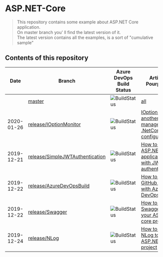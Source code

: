 # ASP.NET-Core

> This repository contains some example about ASP.NET Core application.<br/>
> On master branch you' ll find the latest version of it.<br/>
> The latest version contains all the examples, is a sort of "cumulative sample"

## Contents of this repository

| Date       | Branch                                                                                                               | Azure DevOps Build Status                                                                                                                                  | Article / Pourpouse
|------------|----------------------------------------------------------------------------------------------------------------------|------------------------------------------------------------------------------------------------------------------------------------------------------------|----------------------------------|
|            | [master](https://github.com/dzoccarato/ASP.NET-Core/tree/master)                                                     | ![BuildStatus](https://dev.azure.com/dzoccarato/GitHub%20projects/_apis/build/status/dzoccarato.ASP.NET-Core?branchName=master)                            | [all](https://www.davidezoccarato.cloud/category/asp-net-core/) |
| 2020-01-26 | [release/IOptionMonitor](https://github.com/dzoccarato/ASP.NET-Core/tree/release/IOptionMonitor)                     | ![BuildStatus](https://dev.azure.com/dzoccarato/GitHub%20projects/_apis/build/status/dzoccarato.ASP.NET-Core?branchName=release%2FIOptionMonitor)          | [IOptionMonitor: another way to manage .NetCore configuration](https://www.davidezoccarato.cloud/ioptionmonitor:-another-way-to-manage-netcore-configuration/) |
| 2019-12-21 | [release/SimpleJWTAuthentication](https://github.com/dzoccarato/ASP.NET-Core/tree/release/SimpleJWTAuthentication)   | ![BuildStatus](https://dev.azure.com/dzoccarato/GitHub%20projects/_apis/build/status/dzoccarato.ASP.NET-Core?branchName=release%2FSimpleJWTAuthentication) | [How to build ASP.NET Core application with JWT authentication](https://www.davidezoccarato.cloud/how-to-build-asp-net-core-application-with-jwt-authentication/) |
| 2019-12-22 | [release/AzureDevOpsBuild](https://github.com/dzoccarato/ASP.NET-Core/tree/release/AzureDevOpsBuild)                 | ![BuildStatus](https://dev.azure.com/dzoccarato/GitHub%20projects/_apis/build/status/dzoccarato.ASP.NET-Core?branchName=release%2FAzureDevOpsBuild)        | [How to build GitHub project with Azure DevOps](https://www.davidezoccarato.cloud/how-to-build-asp-net-core-application-with-jwt-authentication/) |
| 2019-12-22 | [release/Swagger](https://github.com/dzoccarato/ASP.NET-Core/tree/release/Swagger)                                   | ![BuildStatus](https://dev.azure.com/dzoccarato/GitHub%20projects/_apis/build/status/dzoccarato.ASP.NET-Core?branchName=release%2FSwagger)                 | [How to add Swagger to your ASP.NET core project](https://www.davidezoccarato.cloud/how-to-add-swagger-to-your-asp-net-core-project/) |
| 2019-12-24 | [release/NLog](https://github.com/dzoccarato/ASP.NET-Core/tree/release/NLog)                                         | ![BuildStatus](https://dev.azure.com/dzoccarato/GitHub%20projects/_apis/build/status/dzoccarato.ASP.NET-Core?branchName=release%2FNLog)                    | [How to add NLog to your ASP.NET core project](https://www.davidezoccarato.cloud/nlog-an-asp-net-core-logger-provider/) |
